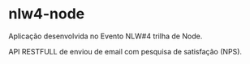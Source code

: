 # nlw4-node
Aplicação desenvolvida no Evento NLW#4 trilha de Node.

API RESTFULL de enviou de email com pesquisa de satisfação (NPS).
